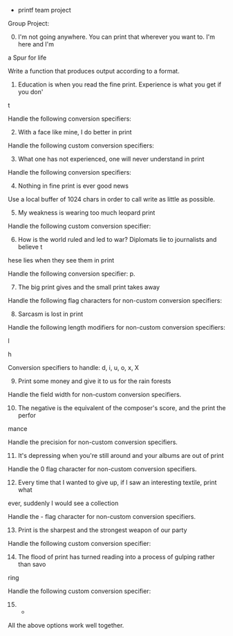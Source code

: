  - printf team project


Group Project:



0. I'm not going anywhere. You can print that wherever you want to. I'm here and I'm

 a Spur for life

Write a function that produces output according to a format.





1. Education is when you read the fine print. Experience is what you get if you don'

t

Handle the following conversion specifiers:


2. With a face like mine, I do better in print

Handle the following custom conversion specifiers:



3. What one has not experienced, one will never understand in print

Handle the following conversion specifiers:



4. Nothing in fine print is ever good news

Use a local buffer of 1024 chars in order to call write as little as possible.



5. My weakness is wearing too much leopard print

Handle the following custom conversion specifier:



6. How is the world ruled and led to war? Diplomats lie to journalists and believe t

hese lies when they see them in print

Handle the following conversion specifier: p.



7. The big print gives and the small print takes away

Handle the following flag characters for non-custom conversion specifiers:



8. Sarcasm is lost in print

Handle the following length modifiers for non-custom conversion specifiers:



l

h

Conversion specifiers to handle: d, i, u, o, x, X



9. Print some money and give it to us for the rain forests

Handle the field width for non-custom conversion specifiers.



10. The negative is the equivalent of the composer's score, and the print the perfor

mance

Handle the precision for non-custom conversion specifiers.



11. It's depressing when you're still around and your albums are out of print

Handle the 0 flag character for non-custom conversion specifiers.



12. Every time that I wanted to give up, if I saw an interesting textile, print what

 ever, suddenly I would see a collection

Handle the - flag character for non-custom conversion specifiers.



13. Print is the sharpest and the strongest weapon of our party

Handle the following custom conversion specifier:



14. The flood of print has turned reading into a process of gulping rather than savo

ring

Handle the following custom conversion specifier:



15. *

All the above options work well together.







